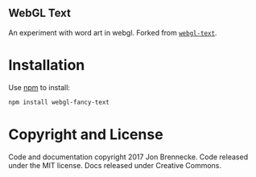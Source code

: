 WebGL Text
---------------

An experiment with word art in webgl. Forked from [`webgl-text`](https://github.com/caldera-design/webgl-text).

Installation
============
Use [npm](https://www.npmjs.com/) to install:
```bash
npm install webgl-fancy-text
```

Copyright and License
============
Code and documentation copyright 2017 Jon Brennecke. Code released under the MIT license. Docs released under Creative Commons.
